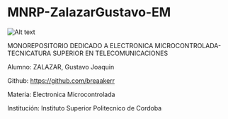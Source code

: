 # MNRP-ZalazarGustavo-EM
![Alt text](C:\Users\Usuario\Documents\GitHub\src\LOGO.png)

MONOREPOSITORIO DEDICADO A ELECTRONICA MICROCONTROLADA-TECNICATURA SUPERIOR EN TELECOMUNICACIONES 

Alumno: ZALAZAR, Gustavo Joaquin 

Github: https://github.com/breaakerr

Materia: Electronica Microcontrolada

Institución: Instituto Superior Politecnico de Cordoba
